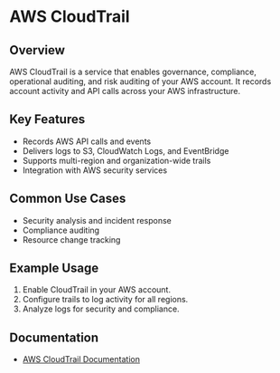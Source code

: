 # AWS CloudTrail

## Overview
AWS CloudTrail is a service that enables governance, compliance, operational auditing, and risk auditing of your AWS account. It records account activity and API calls across your AWS infrastructure.

## Key Features
- Records AWS API calls and events
- Delivers logs to S3, CloudWatch Logs, and EventBridge
- Supports multi-region and organization-wide trails
- Integration with AWS security services

## Common Use Cases
- Security analysis and incident response
- Compliance auditing
- Resource change tracking

## Example Usage
1. Enable CloudTrail in your AWS account.
2. Configure trails to log activity for all regions.
3. Analyze logs for security and compliance.

## Documentation
- [AWS CloudTrail Documentation](https://docs.aws.amazon.com/cloudtrail/)
